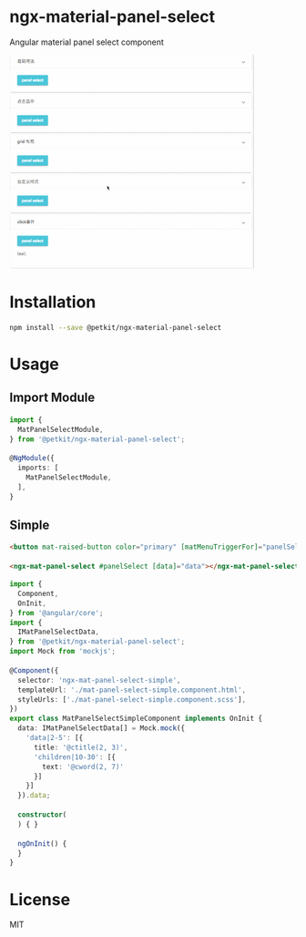 # ngx-material-panel-select
Angular material panel select component

![example](https://raw.githubusercontent.com/petkit-io/assets/master/ngx-material-panel-select.gif)

# Installation

```bash
npm install --save @petkit/ngx-material-panel-select
```

# Usage

## Import Module

```ts
import {
  MatPanelSelectModule,
} from '@petkit/ngx-material-panel-select';

@NgModule({
  imports: [
    MatPanelSelectModule,
  ],
}
```

## Simple

```html
<button mat-raised-button color="primary" [matMenuTriggerFor]="panelSelect.menu">panel select</button>

<ngx-mat-panel-select #panelSelect [data]="data"></ngx-mat-panel-select>
```

```ts
import {
  Component,
  OnInit,
} from '@angular/core';
import {
  IMatPanelSelectData,
} from '@petkit/ngx-material-panel-select';
import Mock from 'mockjs';

@Component({
  selector: 'ngx-mat-panel-select-simple',
  templateUrl: './mat-panel-select-simple.component.html',
  styleUrls: ['./mat-panel-select-simple.component.scss'],
})
export class MatPanelSelectSimpleComponent implements OnInit {
  data: IMatPanelSelectData[] = Mock.mock({
    'data|2-5': [{
      title: '@ctitle(2, 3)',
      'children|10-30': [{
        text: '@cword(2, 7)'
      }]
    }]
  }).data;

  constructor(
  ) { }

  ngOnInit() {
  }
}
```

# License
MIT

